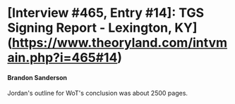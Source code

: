 # [Interview #465, Entry #14]: TGS Signing Report - Lexington, KY](https://www.theoryland.com/intvmain.php?i=465#14)

#### Brandon Sanderson

Jordan's outline for WoT's conclusion was about 2500 pages.

